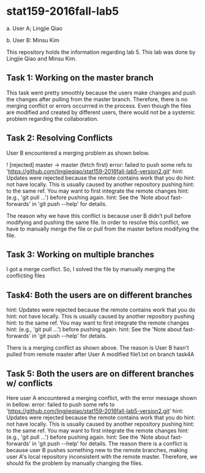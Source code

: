 # stat159-2016fall-lab5

a. User A; Lingjie Qiao

b. User B: Minsu Kim

This repository holds the information regarding lab 5. This lab was done by Lingjie Qiao and Minsu Kim. 

## Task 1: Working on the master branch
This task went pretty smoothly because the users make changes and push the changes after pulling from the master branch. Therefore, there is no merging conflict or errors occurrred in the process. Even though the files are modified and created by different users, there would not be a systemic problem regarding the collaboration.

## Task 2: Resolving Conflicts
User B encountered a merging problem as shown below.
 
! [rejected]        master -> master (fetch first)
error: failed to push some refs to 'https://github.com/lingjieqiao/stat159-2016fall-lab5-version2.git'
hint: Updates were rejected because the remote contains work that you do
hint: not have locally. This is usually caused by another repository pushing
hint: to the same ref. You may want to first integrate the remote changes
hint: (e.g., 'git pull ...') before pushing again.
hint: See the 'Note about fast-forwards' in 'git push --help' for details.

The reason why we have this conflict is because user B didn’t pull before modifying and pushing the same file.
In order to resolve this conflict, we have to manually merge the file or pull from the master before modifying the file.

## Task 3: Working on multiple branches
I got a merge conflict. So, I solved the file by manually merging the conflicting files

## Task4: Both the users are on different branches
hint: Updates were rejected because the remote contains work that you do
hint: not have locally. This is usually caused by another repository pushing
hint: to the same ref. You may want to first integrate the remote changes
hint: (e.g., 'git pull ...') before pushing again.
hint: See the 'Note about fast-forwards' in 'git push --help' for details.

There is a merging conflict as shown above. The reason is User B hasn’t pulled from remote master after User A modified file1.txt on branch task4A

## Task 5: Both the users are on different branches w/ conflicts
Here user A encountered a merging conflict, with the error message shown in bellow:
error: failed to push some refs to 'https://github.com/lingjieqiao/stat159-2016fall-lab5-version2.git'
hint: Updates were rejected because the remote contains work that you do
hint: not have locally. This is usually caused by another repository pushing
hint: to the same ref. You may want to first integrate the remote changes
hint: (e.g., 'git pull ...') before pushing again.
hint: See the 'Note about fast-forwards' in 'git push --help' for details.
The reason there is a conflict is because user B pushes something new to the remote branches, making user A's local repository inconsistent with the remote master. Therefore, we should fix the problem by manually changing the files. 

